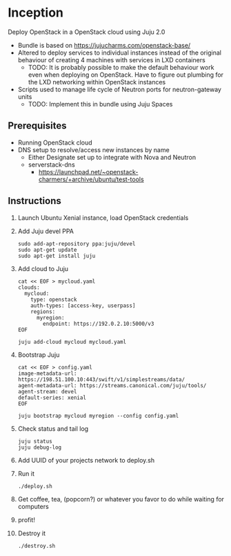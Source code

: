 Inception
=========

Deploy OpenStack in a OpenStack cloud using Juju 2.0

- Bundle is based on https://jujucharms.com/openstack-base/
- Altered to deploy services to individual instances instead of the original 
  behaviour of creating 4 machines with services in LXD containers
  - TODO: It is probably possible to make the default behaviour work even when
          deploying on OpenStack. Have to figure out plumbing for the LXD
          networking within OpenStack instances
- Scripts used to manage life cycle of Neutron ports for neutron-gateway units
  - TODO: Implement this in bundle using Juju Spaces

Prerequisites
-------------
- Running OpenStack cloud
- DNS setup to resolve/access new instances by name
  - Either Designate set up to integrate with Nova and Neutron
  - serverstack-dns
    - https://launchpad.net/~openstack-charmers/+archive/ubuntu/test-tools

Instructions
------------
1. Launch Ubuntu Xenial instance, load OpenStack credentials
2. Add Juju devel PPA
 
    ```
    sudo add-apt-repository ppa:juju/devel
    sudo apt-get update
    sudo apt-get install juju
    ```

3. Add cloud to Juju

    ```
    cat << EOF > mycloud.yaml
    clouds:
      mycloud:
        type: openstack
        auth-types: [access-key, userpass]
        regions:
          myregion:
            endpoint: https://192.0.2.10:5000/v3
    EOF
    ```
    ```
    juju add-cloud mycloud mycloud.yaml
    ```

4. Bootstrap Juju
    ```
    cat << EOF > config.yaml
    image-metadata-url: https://198.51.100.10:443/swift/v1/simplestreams/data/
    agent-metadata-url: https://streams.canonical.com/juju/tools/
    agent-stream: devel
    default-series: xenial
    EOF
    ```
    ```
    juju bootstrap mycloud myregion --config config.yaml
    ```

5. Check status and tail log

    ```
    juju status
    juju debug-log
    ```

6. Add UUID of your projects network to deploy.sh
7. Run it

    ```
    ./deploy.sh
    ```

8. Get coffee, tea, (popcorn?) or whatever you favor to do while waiting for
   computers
42. profit!
51. Destroy it

    ```
    ./destroy.sh
    ```
